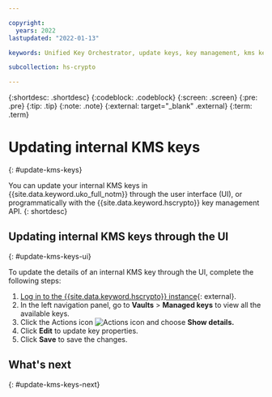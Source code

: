 ```yaml
---

copyright:
  years: 2022
lastupdated: "2022-01-13"

keywords: Unified Key Orchestrator, update keys, key management, kms keys

subcollection: hs-crypto

---
```


{:shortdesc: .shortdesc}
{:codeblock: .codeblock}
{:screen: .screen}
{:pre: .pre}
{:tip: .tip}
{:note: .note}
{:external: target="_blank" .external}
{:term: .term}


# Updating internal KMS keys
{: #update-kms-keys}

You can update your internal KMS keys in {{site.data.keyword.uko_full_notm}} through the user interface (UI), or programmatically with the {{site.data.keyword.hscrypto}} key management API.
{: shortdesc}


## Updating internal KMS keys through the UI
{: #update-kms-keys-ui}

To update the details of an internal KMS key through the UI, complete the following steps:

1. [Log in to the {{site.data.keyword.hscrypto}} instance](https://cloud.ibm.com/login){: external}.
2. In the left navigation panel, go to **Vaults** &gt; **Managed keys** to view all the available keys.
3. Click the Actions icon ![Actions icon](../icons/action-menu-icon.svg "Actions") and choose **Show details.**
4. Click **Edit** to update key properties.
5. Click **Save** to save the changes.



## What's next
{: #update-kms-keys-next}


  


